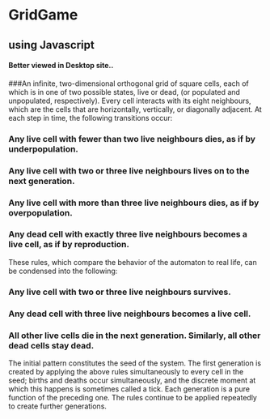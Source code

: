 # GridGame
##  using Javascript



#### Better viewed in Desktop site..


###An infinite, two-dimensional orthogonal grid of square cells, each of which is in one of two possible states, live or dead, (or populated and unpopulated, respectively). Every cell interacts with its eight neighbours, which are the cells that are horizontally, vertically, or diagonally adjacent. At each step in time, the following transitions occur:

### Any live cell with fewer than two live neighbours dies, as if by underpopulation.
### Any live cell with two or three live neighbours lives on to the next generation.
### Any live cell with more than three live neighbours dies, as if by overpopulation.
### Any dead cell with exactly three live neighbours becomes a live cell, as if by reproduction.



These rules, which compare the behavior of the automaton to real life, can be condensed into the following:

### Any live cell with two or three live neighbours survives.
### Any dead cell with three live neighbours becomes a live cell.
### All other live cells die in the next generation. Similarly, all other dead cells stay dead.



The initial pattern constitutes the seed of the system. The first generation is created by applying the above rules simultaneously to every cell in the seed; births and deaths occur simultaneously, and the discrete moment at which this happens is sometimes called a tick. Each generation is a pure function of the preceding one. The rules continue to be applied repeatedly to create further generations.

